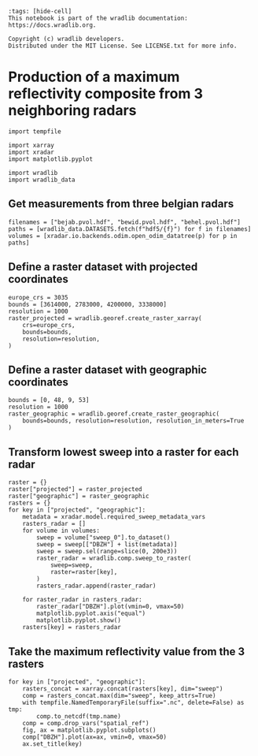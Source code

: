 ```{raw-cell}
:tags: [hide-cell]
This notebook is part of the wradlib documentation: https://docs.wradlib.org.

Copyright (c) wradlib developers.
Distributed under the MIT License. See LICENSE.txt for more info.
```

# Production of a maximum reflectivity composite from 3 neighboring radars

```{code-cell} python
import tempfile

import xarray
import xradar
import matplotlib.pyplot

import wradlib
import wradlib_data
```

## Get measurements from three belgian radars

```{code-cell} python
filenames = ["bejab.pvol.hdf", "bewid.pvol.hdf", "behel.pvol.hdf"]
paths = [wradlib_data.DATASETS.fetch(f"hdf5/{f}") for f in filenames]
volumes = [xradar.io.backends.odim.open_odim_datatree(p) for p in paths]
```

## Define a raster dataset with projected coordinates

```{code-cell} python
europe_crs = 3035
bounds = [3614000, 2783000, 4200000, 3338000]
resolution = 1000
raster_projected = wradlib.georef.create_raster_xarray(
    crs=europe_crs,
    bounds=bounds,
    resolution=resolution,
)
```

## Define a raster dataset with geographic coordinates

```{code-cell} python
bounds = [0, 48, 9, 53]
resolution = 1000
raster_geographic = wradlib.georef.create_raster_geographic(
    bounds=bounds, resolution=resolution, resolution_in_meters=True
)
```

## Transform lowest sweep into a raster for each radar

```{code-cell} python
raster = {}
raster["projected"] = raster_projected
raster["geographic"] = raster_geographic
rasters = {}
for key in ["projected", "geographic"]:
    metadata = xradar.model.required_sweep_metadata_vars
    rasters_radar = []
    for volume in volumes:
        sweep = volume["sweep_0"].to_dataset()
        sweep = sweep[["DBZH"] + list(metadata)]
        sweep = sweep.sel(range=slice(0, 200e3))
        raster_radar = wradlib.comp.sweep_to_raster(
            sweep=sweep,
            raster=raster[key],
        )
        rasters_radar.append(raster_radar)

    for raster_radar in rasters_radar:
        raster_radar["DBZH"].plot(vmin=0, vmax=50)
        matplotlib.pyplot.axis("equal")
        matplotlib.pyplot.show()
    rasters[key] = rasters_radar
```

## Take the maximum reflectivity value from the 3 rasters
```{code-cell} python
for key in ["projected", "geographic"]:
    rasters_concat = xarray.concat(rasters[key], dim="sweep")
    comp = rasters_concat.max(dim="sweep", keep_attrs=True)
    with tempfile.NamedTemporaryFile(suffix=".nc", delete=False) as tmp:
        comp.to_netcdf(tmp.name)
    comp = comp.drop_vars("spatial_ref")
    fig, ax = matplotlib.pyplot.subplots()
    comp["DBZH"].plot(ax=ax, vmin=0, vmax=50)
    ax.set_title(key)
```
